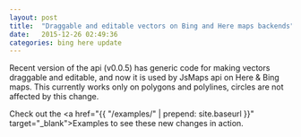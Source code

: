 ```yaml
---
layout: post
title:  "Draggable and editable vectors on Bing and Here maps backends"
date:   2015-12-26 02:49:36
categories: bing here update
---
```

Recent version of the api (v0.0.5) has generic code for making vectors draggable and editable, and now it is used by JsMaps api on Here & Bing maps.
This currently works only on polygons and polylines, circles are not affected by this change.

Check out the <a href="{{ "/examples/" | prepend: site.baseurl }}" target="_blank">Examples</a> to see these new changes in action.
